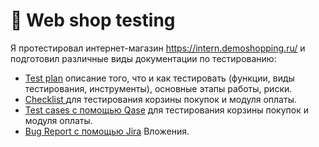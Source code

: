 # 🛒 Web shop testing 

Я протестировал интернет-магазин  https://intern.demoshopping.ru/ и подготовил различные виды документации по тестированию:  

 <ul>
<li>  <a href="https://docs.google.com/document/d/1eTW8b-ls2ckgbk0IUYgbVYyvaLMqHmw8qGp-OOa625g/edit?usp=sharing">Test plan</a> описание того, что и как тестировать (функции, виды тестирования, инструменты), основные этапы работы, риски.  </li> 
<li>  <a href="https://docs.google.com/spreadsheets/d/1A5oxYSoWCBrbkGSIsYLLZI93tl5MyEsfr__R3iMyaVQ/edit?usp=sharing"> Checklist </a> для тестирования корзины покупок и модуля оплаты.  </li>
<li> <a href="https://drive.google.com/file/d/1HqzyhOdqiV7IsLZKmbbLx_v2NLphz9NF/view?usp=sharing">Test cases с помощью Qase</a> для тестирования корзины покупок и модуля оплаты.  </li>
<li>  <a href="https://docs.google.com/document/d/1azLjg-YVCTdOWfI4lkIakNE9undQRnHZPFQWVmMa_Xg/edit?usp=sharing">Bug Report с помощью Jira</a> Вложения. </li>
</ul>

